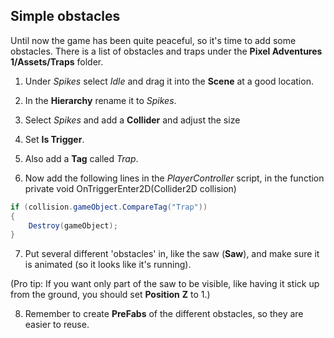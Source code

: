 ## Simple obstacles

Until now the game has been quite peaceful, so it's time to add
some obstacles. There is a list of obstacles and traps
under the **Pixel Adventures 1/Assets/Traps** folder.

1.  Under *Spikes* select *Idle* and drag it into the **Scene** at a good
    location.

2.  In the **Hierarchy** rename it to *Spikes*.

3.  Select *Spikes* and add a **Collider** and adjust the size

4.  Set **Is Trigger**.

5.  Also add a **Tag** called *Trap*.

6.  Now add the following lines in the *PlayerController* script, in
    the function private void OnTriggerEnter2D(Collider2D collision)

```csharp
if (collision.gameObject.CompareTag("Trap"))
{
    Destroy(gameObject);
}
```

7.  Put several different 'obstacles' in, like the saw (**Saw**), and
    make sure it is animated (so it looks like it's running).

(Pro tip: If you want only part of the saw to be visible, like
having it stick up from the ground, you should set **Position** **Z** to
1.)

8.  Remember to create **PreFabs** of the different obstacles, so they are
    easier to reuse.